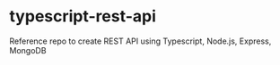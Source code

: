 # typescript-rest-api
Reference repo to create REST API using Typescript, Node.js, Express, MongoDB
